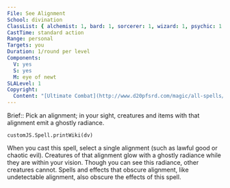 ```yaml
---
File: See Alignment
School: divination
ClassList: { alchemist: 1, bard: 1, sorcerer: 1, wizard: 1, psychic: 1 }
CastTime: standard action
Range: personal
Targets: you
Duration: 1/round per level
Components:
  V: yes
  S: yes
  M: eye of newt
SLALevel: 1
Copyright:
  Content: "[Ultimate Combat](http://www.d20pfsrd.com/magic/all-spells/s/see-alignment)"
---
```

Brief:: Pick an alignment; in your sight, creatures and items with that alignment emit a ghostly radiance.

```dataviewjs
customJS.Spell.printWiki(dv)
```

When you cast this spell, select a single alignment (such as lawful good or chaotic evil). Creatures of that alignment glow with a ghostly radiance while they are within your vision. Though you can see this radiance, other creatures cannot.  Spells and effects that obscure alignment, like undetectable alignment, also obscure the effects of this spell.
